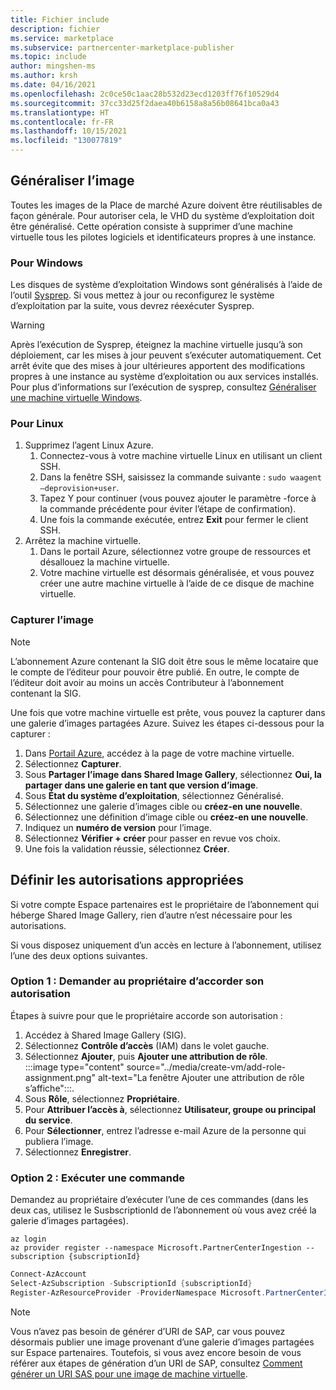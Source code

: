 ```yaml
---
title: Fichier include
description: fichier
ms.service: marketplace
ms.subservice: partnercenter-marketplace-publisher
ms.topic: include
author: mingshen-ms
ms.author: krsh
ms.date: 04/16/2021
ms.openlocfilehash: 2c0ce50c1aac28b532d23ecd1203ff76f10529d4
ms.sourcegitcommit: 37cc33d25f2daea40b6158a8a56b08641bca0a43
ms.translationtype: HT
ms.contentlocale: fr-FR
ms.lasthandoff: 10/15/2021
ms.locfileid: "130077819"
---
```

## <a name="generalize-the-image"></a>Généraliser l’image

Toutes les images de la Place de marché Azure doivent être réutilisables de façon générale. Pour autoriser cela, le VHD du système d’exploitation doit être généralisé. Cette opération consiste à supprimer d’une machine virtuelle tous les pilotes logiciels et identificateurs propres à une instance.

### <a name="for-windows"></a>Pour Windows

Les disques de système d’exploitation Windows sont généralisés à l’aide de l’outil [Sysprep](/windows-hardware/manufacture/desktop/sysprep--system-preparation--overview). Si vous mettez à jour ou reconfigurez le système d’exploitation par la suite, vous devrez réexécuter Sysprep.

> [!WARNING]
> Après l’exécution de Sysprep, éteignez la machine virtuelle jusqu’à son déploiement, car les mises à jour peuvent s’exécuter automatiquement. Cet arrêt évite que des mises à jour ultérieures apportent des modifications propres à une instance au système d’exploitation ou aux services installés. Pour plus d’informations sur l’exécution de sysprep, consultez [Généraliser une machine virtuelle Windows](../../virtual-machines/generalize.md#windows).

### <a name="for-linux"></a>Pour Linux

1. Supprimez l’agent Linux Azure.
    1. Connectez-vous à votre machine virtuelle Linux en utilisant un client SSH.
    2. Dans la fenêtre SSH, saisissez la commande suivante : `sudo waagent –deprovision+user`.
    3. Tapez Y pour continuer (vous pouvez ajouter le paramètre -force à la commande précédente pour éviter l’étape de confirmation).
    4. Une fois la commande exécutée, entrez **Exit** pour fermer le client SSH.
2. Arrêtez la machine virtuelle.
    1. Dans le portail Azure, sélectionnez votre groupe de ressources et désallouez la machine virtuelle.
    2. Votre machine virtuelle est désormais généralisée, et vous pouvez créer une autre machine virtuelle à l’aide de ce disque de machine virtuelle.

### <a name="capture-image"></a>Capturer l’image

> [!NOTE]
> L’abonnement Azure contenant la SIG doit être sous le même locataire que le compte de l’éditeur pour pouvoir être publié. En outre, le compte de l’éditeur doit avoir au moins un accès Contributeur à l’abonnement contenant la SIG.

Une fois que votre machine virtuelle est prête, vous pouvez la capturer dans une galerie d’images partagées Azure. Suivez les étapes ci-dessous pour la capturer :

1. Dans [Portail Azure](https://ms.portal.azure.com/), accédez à la page de votre machine virtuelle.
2. Sélectionnez **Capturer**.
3. Sous **Partager l’image dans Shared Image Gallery**, sélectionnez **Oui, la partager dans une galerie en tant que version d’image**.
4. Sous **État du système d’exploitation**, sélectionnez Généralisé.
5. Sélectionnez une galerie d’images cible ou **créez-en une nouvelle**.
6. Sélectionnez une définition d’image cible ou **créez-en une nouvelle**.
7. Indiquez un **numéro de version** pour l’image.
8. Sélectionnez **Vérifier + créer** pour passer en revue vos choix.
9. Une fois la validation réussie, sélectionnez **Créer**.

## <a name="set-the-right-permissions"></a>Définir les autorisations appropriées

Si votre compte Espace partenaires est le propriétaire de l’abonnement qui héberge Shared Image Gallery, rien d’autre n’est nécessaire pour les autorisations.

Si vous disposez uniquement d’un accès en lecture à l’abonnement, utilisez l’une des deux options suivantes.

### <a name="option-one--ask-the-owner-to-grant-owner-permission"></a>Option 1 : Demander au propriétaire d’accorder son autorisation

Étapes à suivre pour que le propriétaire accorde son autorisation :

1. Accédez à Shared Image Gallery (SIG).
2. Sélectionnez **Contrôle d’accès** (IAM) dans le volet gauche.
3. Sélectionnez **Ajouter**, puis **Ajouter une attribution de rôle**.<br>
    :::image type="content" source="../media/create-vm/add-role-assignment.png" alt-text="La fenêtre Ajouter une attribution de rôle s’affiche":::.
1. Sous **Rôle**, sélectionnez **Propriétaire**.
1. Pour **Attribuer l’accès à**, sélectionnez **Utilisateur, groupe ou principal du service**.
1. Pour **Sélectionner**, entrez l’adresse e-mail Azure de la personne qui publiera l’image.
1. Sélectionnez **Enregistrer**.

### <a name="option-two--run-a-command"></a>Option 2 : Exécuter une commande

Demandez au propriétaire d’exécuter l’une de ces commandes (dans les deux cas, utilisez le SusbscriptionId de l’abonnement où vous avez créé la galerie d’images partagées).

```azurecli
az login
az provider register --namespace Microsoft.PartnerCenterIngestion --subscription {subscriptionId}
```
 
```powershell
Connect-AzAccount
Select-AzSubscription -SubscriptionId {subscriptionId}
Register-AzResourceProvider -ProviderNamespace Microsoft.PartnerCenterIngestion
```

> [!NOTE]
> Vous n’avez pas besoin de générer d’URI de SAP, car vous pouvez désormais publier une image provenant d’une galerie d’images partagées sur Espace partenaires. Toutefois, si vous avez encore besoin de vous référer aux étapes de génération d’un URI de SAP, consultez [Comment générer un URI SAS pour une image de machine virtuelle](../azure-vm-get-sas-uri.md).
